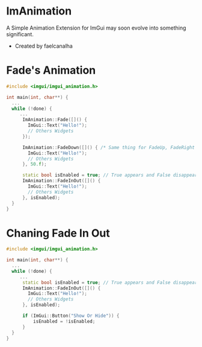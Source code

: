 # ImAnimation
A Simple Animation Extension for ImGui may soon evolve into something significant.

- Created by faelcanalha

# Fade's Animation
```c++
#include <imgui/imgui_animation.h>

int main(int, char**) {
  ...
  while (!done) {
     ...
      ImAnimation::Fade([]() {
        ImGui::Text("Hello!");
        // Others Widgets
      });

      ImAnimation::FadeDown([]() { /* Same thing for FadeUp, FadeRight and FadeLeft */
        ImGui::Text("Hello!");
        // Others Widgets
      }, 50.f);

      static bool isEnabled = true; // True appears and False disappears
      ImAnimation::FadeInOut([]() {
        ImGui::Text("Hello!");
        // Others Widgets
      }, isEnabled);
  }
}
```

# Chaning Fade In Out
```c++
#include <imgui/imgui_animation.h>

int main(int, char**) {
  ...
  while (!done) {
     ...
      static bool isEnabled = true; // True appears and False disappears
      ImAnimation::FadeInOut([]() {
        ImGui::Text("Hello!");
        // Others Widgets
      }, isEnabled);

      if (ImGui::Button("Show Or Hide")) {
          isEnabled = !isEnabled;
      }
  }
}
```